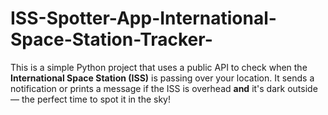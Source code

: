 # ISS-Spotter-App-International-Space-Station-Tracker-
This is a simple Python project that uses a public API to check when the **International Space Station (ISS)** is passing over your location. It sends a notification or prints a message if the ISS is overhead **and** it's dark outside — the perfect time to spot it in the sky!
